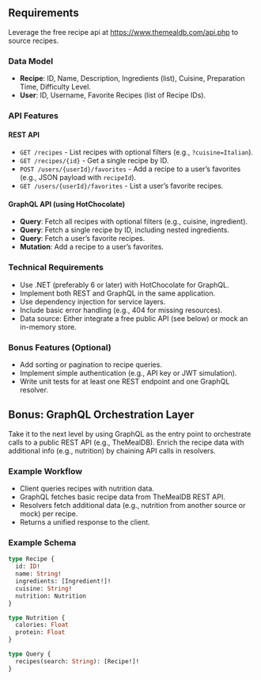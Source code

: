 ## Requirements
Leverage the free recipe api at https://www.themealdb.com/api.php to source recipes. 

### Data Model
- **Recipe**: ID, Name, Description, Ingredients (list), Cuisine, Preparation Time, Difficulty Level.
- **User**: ID, Username, Favorite Recipes (list of Recipe IDs).

### API Features
#### REST API
- `GET /recipes` - List recipes with optional filters (e.g., `?cuisine=Italian`).
- `GET /recipes/{id}` - Get a single recipe by ID.
- `POST /users/{userId}/favorites` - Add a recipe to a user’s favorites (e.g., JSON payload with `recipeId`).
- `GET /users/{userId}/favorites` - List a user’s favorite recipes.

#### GraphQL API (using HotChocolate)
- **Query**: Fetch all recipes with optional filters (e.g., cuisine, ingredient).
- **Query**: Fetch a single recipe by ID, including nested ingredients.
- **Query**: Fetch a user’s favorite recipes.
- **Mutation**: Add a recipe to a user’s favorites.

### Technical Requirements
- Use .NET (preferably 6 or later) with HotChocolate for GraphQL.
- Implement both REST and GraphQL in the same application.
- Use dependency injection for service layers.
- Include basic error handling (e.g., 404 for missing resources).
- Data source: Either integrate a free public API (see below) or mock an in-memory store.

### Bonus Features (Optional)
- Add sorting or pagination to recipe queries.
- Implement simple authentication (e.g., API key or JWT simulation).
- Write unit tests for at least one REST endpoint and one GraphQL resolver.

## Bonus: GraphQL Orchestration Layer
Take it to the next level by using GraphQL as the entry point to orchestrate calls to a public REST API (e.g., TheMealDB). Enrich the recipe data with additional info (e.g., nutrition) by chaining API calls in resolvers.

### Example Workflow
- Client queries recipes with nutrition data.
- GraphQL fetches basic recipe data from TheMealDB REST API.
- Resolvers fetch additional data (e.g., nutrition from another source or mock) per recipe.
- Returns a unified response to the client.

### Example Schema
```graphql
type Recipe {
  id: ID!
  name: String!
  ingredients: [Ingredient!]!
  cuisine: String!
  nutrition: Nutrition
}

type Nutrition {
  calories: Float
  protein: Float
}

type Query {
  recipes(search: String): [Recipe!]!
}
